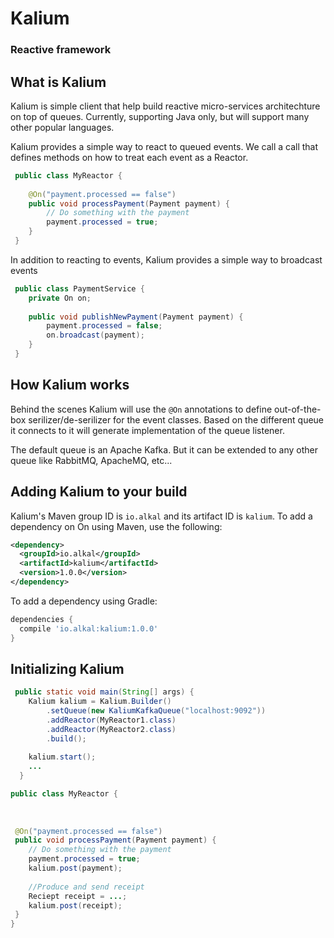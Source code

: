 # Kalium
### Reactive framework

## What is Kalium
Kalium is simple client that help build reactive micro-services architechture on top of queues.
Currently, supporting Java only, but will support many other popular languages.

Kalium provides a simple way to react to queued events. We call a call that defines methods on how to treat each event as a Reactor. 

``` java
 public class MyReactor {
    
    @On("payment.processed == false")
    public void processPayment(Payment payment) {
        // Do something with the payment
        payment.processed = true;
    }
 }
```

In addition to reacting to events, Kalium provides a simple way to broadcast events
``` java
 public class PaymentService {
    private On on;    
    
    public void publishNewPayment(Payment payment) {
        payment.processed = false;
        on.broadcast(payment);
    }
 }
```

## How Kalium works
Behind the scenes Kalium will use the ```@On``` annotations to define out-of-the-box serilizer/de-serilizer for the event classes. Based on the different queue it connects to it will generate implementation of the queue listener.

The default queue is an Apache Kafka. But it can be extended to any other queue like RabbitMQ, ApacheMQ, etc...
## Adding Kalium to your build

Kalium's Maven group ID is `io.alkal` and its artifact ID is `kalium`.
To add a dependency on On using Maven, use the following:

```xml
<dependency>
  <groupId>io.alkal</groupId>
  <artifactId>kalium</artifactId>
  <version>1.0.0</version>
</dependency>
```

To add a dependency using Gradle:

```gradle
dependencies {
  compile 'io.alkal:kalium:1.0.0'
}
```

## Initializing Kalium
``` java
 public static void main(String[] args) {
    Kalium kalium = Kalium.Builder()
        .setQueue(new KaliumKafkaQueue("localhost:9092"))
        .addReactor(MyReactor1.class)
        .addReactor(MyReactor2.class)
        .build();
        
    kalium.start();
    ...
  }
```


``` java
public class MyReactor {
 
 
 
 @On("payment.processed == false")
 public void processPayment(Payment payment) {
    // Do something with the payment
    payment.processed = true;
    kalium.post(payment);
    
    //Produce and send receipt
    Reciept receipt = ...;
    kalium.post(receipt);
 }
}
```
